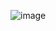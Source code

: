 ![image](https://github.com/myudakov/LoginForm/assets/160131529/37162a78-c3ee-4b71-b4c6-4e7e1bb11486)
